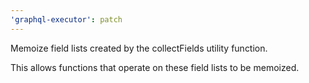 ```yaml
---
'graphql-executor': patch
---
```


Memoize field lists created by the collectFields utility function.

This allows functions that operate on these field lists to be memoized.
